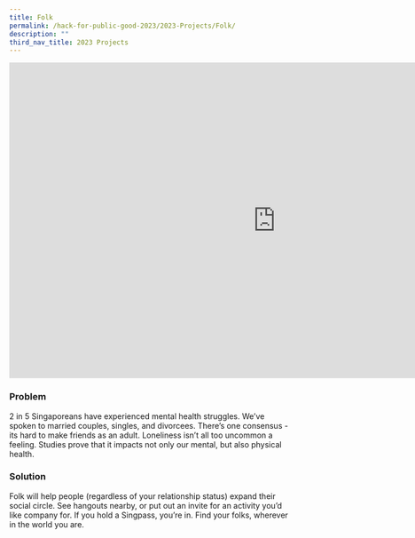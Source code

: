 ```yaml
---
title: Folk
permalink: /hack-for-public-good-2023/2023-Projects/Folk/
description: ""
third_nav_title: 2023 Projects
---
```

<iframe allowfullscreen="true" height="569" width="960" frameborder="0" src="https://docs.google.com/presentation/d/e/2PACX-1vQs_6RrT4bO0v7M3TJE19tBnC0OjVl9QkgmY2GXQjWemoPHKNfsI6ufVkTTCwRLJdIPzdILHsNzgpgM/embed?start=false&loop=false&delayms=3000"></iframe>

### Problem
2 in 5 Singaporeans have experienced mental health struggles. We’ve spoken to married couples, singles, and divorcees. There’s one consensus - its hard to make friends as an adult. Loneliness isn’t all too uncommon a feeling. Studies prove that it impacts not only our mental, but also physical health.

### Solution
Folk will help people (regardless of your relationship status) expand their social circle. See hangouts nearby, or put out an invite for an activity you’d like company for. If you hold a Singpass, you’re in. Find your folks, wherever in the world you are.